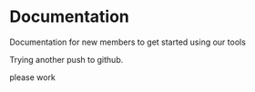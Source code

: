 # Documentation

Documentation for new members to get started using our tools

Trying another push to github.

please work
